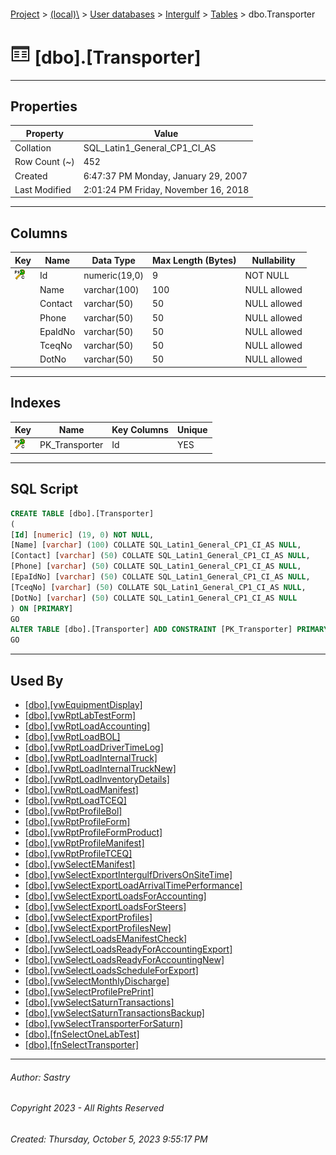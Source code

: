 #### 

[Project](../../../../index.md) > [(local)\\](../../../index.md) > [User databases](../../index.md) > [Intergulf](../index.md) > [Tables](Tables.md) > dbo.Transporter

# ![Tables](../../../../Images/Table32.png) [dbo].[Transporter]

---

## <a name="#properties"></a>Properties

| Property | Value |
|---|---|
| Collation | SQL_Latin1_General_CP1_CI_AS |
| Row Count (~) | 452 |
| Created | 6:47:37 PM Monday, January 29, 2007 |
| Last Modified | 2:01:24 PM Friday, November 16, 2018 |


---

## <a name="#columns"></a>Columns

| Key | Name | Data Type | Max Length (Bytes) | Nullability |
|---|---|---|---|---|
| [![Cluster Primary Key PK_Transporter: Id](../../../../Images/pkcluster.png)](#indexes) | Id | numeric(19,0) | 9 | NOT NULL |
|  | Name | varchar(100) | 100 | NULL allowed |
|  | Contact | varchar(50) | 50 | NULL allowed |
|  | Phone | varchar(50) | 50 | NULL allowed |
|  | EpaIdNo | varchar(50) | 50 | NULL allowed |
|  | TceqNo | varchar(50) | 50 | NULL allowed |
|  | DotNo | varchar(50) | 50 | NULL allowed |


---

## <a name="#indexes"></a>Indexes

| Key | Name | Key Columns | Unique |
|---|---|---|---|
| [![Cluster Primary Key PK_Transporter: Id](../../../../Images/pkcluster.png)](#indexes) | PK_Transporter | Id | YES |


---

## <a name="#sqlscript"></a>SQL Script

```sql
CREATE TABLE [dbo].[Transporter]
(
[Id] [numeric] (19, 0) NOT NULL,
[Name] [varchar] (100) COLLATE SQL_Latin1_General_CP1_CI_AS NULL,
[Contact] [varchar] (50) COLLATE SQL_Latin1_General_CP1_CI_AS NULL,
[Phone] [varchar] (50) COLLATE SQL_Latin1_General_CP1_CI_AS NULL,
[EpaIdNo] [varchar] (50) COLLATE SQL_Latin1_General_CP1_CI_AS NULL,
[TceqNo] [varchar] (50) COLLATE SQL_Latin1_General_CP1_CI_AS NULL,
[DotNo] [varchar] (50) COLLATE SQL_Latin1_General_CP1_CI_AS NULL
) ON [PRIMARY]
GO
ALTER TABLE [dbo].[Transporter] ADD CONSTRAINT [PK_Transporter] PRIMARY KEY CLUSTERED ([Id]) ON [PRIMARY]
GO

```


---

## <a name="#usedby"></a>Used By

* [[dbo].[vwEquipmentDisplay]](../Views/dbo_vwEquipmentDisplay.md)
* [[dbo].[vwRptLabTestForm]](../Views/dbo_vwRptLabTestForm.md)
* [[dbo].[vwRptLoadAccounting]](../Views/dbo_vwRptLoadAccounting.md)
* [[dbo].[vwRptLoadBOL]](../Views/dbo_vwRptLoadBOL.md)
* [[dbo].[vwRptLoadDriverTimeLog]](../Views/dbo_vwRptLoadDriverTimeLog.md)
* [[dbo].[vwRptLoadInternalTruck]](../Views/dbo_vwRptLoadInternalTruck.md)
* [[dbo].[vwRptLoadInternalTruckNew]](../Views/dbo_vwRptLoadInternalTruckNew.md)
* [[dbo].[vwRptLoadInventoryDetails]](../Views/dbo_vwRptLoadInventoryDetails.md)
* [[dbo].[vwRptLoadManifest]](../Views/dbo_vwRptLoadManifest.md)
* [[dbo].[vwRptLoadTCEQ]](../Views/dbo_vwRptLoadTCEQ.md)
* [[dbo].[vwRptProfileBol]](../Views/dbo_vwRptProfileBol.md)
* [[dbo].[vwRptProfileForm]](../Views/dbo_vwRptProfileForm.md)
* [[dbo].[vwRptProfileFormProduct]](../Views/dbo_vwRptProfileFormProduct.md)
* [[dbo].[vwRptProfileManifest]](../Views/dbo_vwRptProfileManifest.md)
* [[dbo].[vwRptProfileTCEQ]](../Views/dbo_vwRptProfileTCEQ.md)
* [[dbo].[vwSelectEManifest]](../Views/dbo_vwSelectEManifest.md)
* [[dbo].[vwSelectExportIntergulfDriversOnSiteTime]](../Views/dbo_vwSelectExportIntergulfDriversOnSiteTime.md)
* [[dbo].[vwSelectExportLoadArrivalTimePerformance]](../Views/dbo_vwSelectExportLoadArrivalTimePerformance.md)
* [[dbo].[vwSelectExportLoadsForAccounting]](../Views/dbo_vwSelectExportLoadsForAccounting.md)
* [[dbo].[vwSelectExportLoadsForSteers]](../Views/dbo_vwSelectExportLoadsForSteers.md)
* [[dbo].[vwSelectExportProfiles]](../Views/dbo_vwSelectExportProfiles.md)
* [[dbo].[vwSelectExportProfilesNew]](../Views/dbo_vwSelectExportProfilesNew.md)
* [[dbo].[vwSelectLoadsEManifestCheck]](../Views/dbo_vwSelectLoadsEManifestCheck.md)
* [[dbo].[vwSelectLoadsReadyForAccountingExport]](../Views/dbo_vwSelectLoadsReadyForAccountingExport.md)
* [[dbo].[vwSelectLoadsReadyForAccountingNew]](../Views/dbo_vwSelectLoadsReadyForAccountingNew.md)
* [[dbo].[vwSelectLoadsScheduleForExport]](../Views/dbo_vwSelectLoadsScheduleForExport.md)
* [[dbo].[vwSelectMonthlyDischarge]](../Views/dbo_vwSelectMonthlyDischarge.md)
* [[dbo].[vwSelectProfilePrePrint]](../Views/dbo_vwSelectProfilePrePrint.md)
* [[dbo].[vwSelectSaturnTransactions]](../Views/dbo_vwSelectSaturnTransactions.md)
* [[dbo].[vwSelectSaturnTransactionsBackup]](../Views/dbo_vwSelectSaturnTransactionsBackup.md)
* [[dbo].[vwSelectTransporterForSaturn]](../Views/dbo_vwSelectTransporterForSaturn.md)
* [[dbo].[fnSelectOneLabTest]](../Programmability/Functions/Table-valued_Functions/dbo_fnSelectOneLabTest.md)
* [[dbo].[fnSelectTransporter]](../Programmability/Functions/Table-valued_Functions/dbo_fnSelectTransporter.md)


---

###### Author:  Sastry

###### Copyright 2023 - All Rights Reserved

###### Created: Thursday, October 5, 2023 9:55:17 PM

